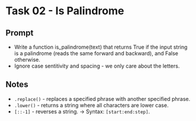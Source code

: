 # Task 02 - Is Palindrome

## Prompt
- Write a function is_palindrome(text) that returns True if the input string is a palindrome (reads the same forward and backward), and False otherwise.
- Ignore case sentitivity and spacing - we only care about the letters.

## Notes
- `.replace()` - replaces a specified phrase with another specified phrase.
- `.lower()` - returns a string where all characters are lower case.
- `[::-1]` - reverses a string. -> Syntax: `[start:end:step]`.